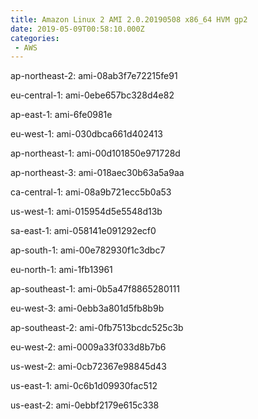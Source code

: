 ```yaml
---
title: Amazon Linux 2 AMI 2.0.20190508 x86_64 HVM gp2
date: 2019-05-09T00:58:10.000Z
categories:
 - AWS
---
```


ap-northeast-2: ami-08ab3f7e72215fe91

eu-central-1: ami-0ebe657bc328d4e82

ap-east-1: ami-6fe0981e

eu-west-1: ami-030dbca661d402413

ap-northeast-1: ami-00d101850e971728d

ap-northeast-3: ami-018aec30b63a5a9aa

ca-central-1: ami-08a9b721ecc5b0a53

us-west-1: ami-015954d5e5548d13b

sa-east-1: ami-058141e091292ecf0

ap-south-1: ami-00e782930f1c3dbc7

eu-north-1: ami-1fb13961

ap-southeast-1: ami-0b5a47f8865280111

eu-west-3: ami-0ebb3a801d5fb8b9b

ap-southeast-2: ami-0fb7513bcdc525c3b

eu-west-2: ami-0009a33f033d8b7b6

us-west-2: ami-0cb72367e98845d43

us-east-1: ami-0c6b1d09930fac512

us-east-2: ami-0ebbf2179e615c338

